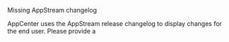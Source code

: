 Missing AppStream changelog

AppCenter uses the AppStream release changelog to display changes for the end
user. Please provide a
